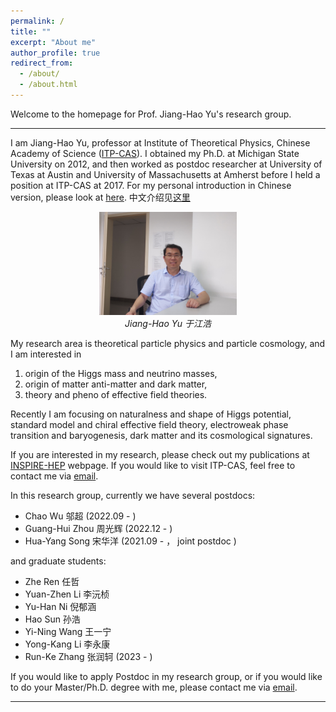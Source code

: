 ```yaml
---
permalink: /
title: ""
excerpt: "About me"
author_profile: true
redirect_from: 
  - /about/
  - /about.html
---
```


Welcome to the homepage for Prof. Jiang-Hao Yu's research group. 

-----------------


I am Jiang-Hao Yu, professor at Institute of Theoretical Physics, Chinese Academy of Science ([ITP-CAS](http://english.itp.cas.cn)). I obtained my Ph.D. at Michigan State University on 2012, and then worked as postdoc researcher at University of Texas at Austin and University of Massachusetts at Amherst before I held a position at ITP-CAS at 2017. For my personal introduction in Chinese version, please look at [here](/chinese/). 中文介绍见[这里](/chinese/)

<p align="center">
<img src="/images/yuoffice.jpg" alt="于江浩" title="Jiang-Hao Yu" width="220"/>
     <br />
    <em>Jiang-Hao Yu 于江浩 </em>
</p>


My research area is theoretical particle physics and particle cosmology, and I am interested in

1. origin of the Higgs mass and neutrino masses, 
2. origin of matter anti-matter and dark matter,
3. theory and pheno of effective field theories. 

Recently I am focusing on naturalness and shape of Higgs potential, standard model and chiral effective field theory, electroweak phase transition and baryogenesis, dark matter and its cosmological signatures.  

If you are interested in my research, please check out my publications at [INSPIRE-HEP](https://inspirehep.net/authors/1066117) webpage. If you would like to visit ITP-CAS, feel free to contact me via [email](mailto:jhyu@itp.ac.cn). 









<!--于江浩，中国科学院理论物理研究所研究员，博士毕业于美国密歇根州立大学，先后在德克萨斯大学奥斯汀分校和麻省大学阿姆斯特分校做博士后，2017年底到理论所任副研究员，2021年起任研究员。研究领域为粒子物理理论和粒子宇宙学，研究方向为

1. 质量起源：希格斯粒子和中微子的质量起源

2. 物质起源：宇宙早期正物质和暗物质的起源

3. 场论理论：有效场论框架和非平衡量子场论

目前主要集中在希格斯质量起源和电弱相变、标准模型有效场论、重子轻子生成及低能检验、暗物质中微子宇宙学等方面，在国际学术期刊发表论文四十余篇，其中物理评论快报（PRL）三篇以及独立作者文章多篇，被PRL等国际学术期刊邀请为审稿人，多次受邀在国际会议和国际知名大学做邀请报告和大会报告。-->

<!--主持国家自然科学基金委面上项目一项，获国家自然科学基金委优秀青年科学基金项目资助，在国际学术期刊发表论文36篇，含独立作者文章6篇和物理评论快报（PRL）三篇，高能物理INSPIRE数据库统计文章总引用1000次以上，被PRL等国际学术期刊邀请为审稿人，多次受邀在国际会议和国际知名大学做邀请报告和大会报告。-->


<!-- Delete next line if you prefer not to have a feature row.  博士生导师-->


<!-- {% if page.feature_row1 %} 
  {% include feature_row1 %}
{% endif %} -->
<!-- Delete previous lines if you prefer not to have a feature row. -->


In this research group, currently we have several postdocs:

* Chao Wu 邬超 (2022.09 - )
* Guang-Hui Zhou 周光辉 (2022.12 - )
* Hua-Yang Song 宋华洋 (2021.09 - ， joint postdoc )

and graduate students:


* Zhe Ren 任哲   
* Yuan-Zhen Li 李沅桢  
* Yu-Han Ni 倪郁涵 
* Hao Sun 孙浩 
* Yi-Ning Wang 王一宁
* Yong-Kang Li 李永康
* Run-Ke Zhang 张润轲 (2023 - )



If you would like to apply Postdoc in my research group, or if you would like to do your Master/Ph.D. degree with me, please contact me via [email](mailto:jhyu@itp.ac.cn). 

<!-- 如果你对我的研究感兴趣，想要在中国科学院理论物理研究所攻读博士学位，欢迎邮件联系我：jhyu@itp.ac.cn。-->

-----------------

<!--We also provide research opportunities for undergraduate students, currently two undergraduate students are working with me.  

中国科学院实施大学生“科创计划”，每年资助全国各个高校二年级或三年级本科学生进行本科生科研，如果你是高校的大二大三学生，对我的研究方向有兴趣，想要做本科生科研，欢迎申请科创计划，具体细节可以发邮件向我咨询。

我目前已经指导了分别来自不同高校的三位同学的本科毕业设计。如果你是高校的大四学生，对我的研究方向有兴趣，想要做本科毕业设计，欢迎发邮件向我咨询。

详细内容见jobs page。-->
